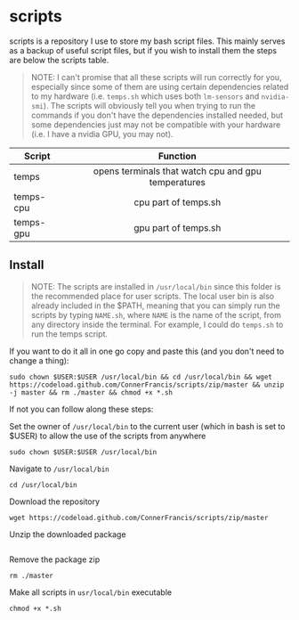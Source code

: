 # scripts

scripts is a repository I use to store my bash script files. This mainly serves as a backup of useful script files, but if you wish to install them the steps are below the scripts table.

>NOTE:
I can't promise that all these scripts will run correctly for you, especially since some of them are using certain dependencies related to my hardware (i.e. `temps.sh` which uses both `lm-sensors` and `nvidia-smi`). The scripts will obviously tell you when trying to run the commands if you don't have the dependencies installed needed, but some dependencies just may not be compatible with your hardware (i.e. I have a nvidia GPU, you may not).

| Script        | Function      |
| ------------- |:-------------:|
| temps         | opens terminals that watch cpu and gpu temperatures   |
| temps-cpu     | cpu part of temps.sh |
| temps-gpu     | gpu part of temps.sh |



## Install

>NOTE: The scripts are installed in `/usr/local/bin` since this folder is the recommended place for user scripts. The local user bin is also already included in the $PATH, meaning that you can simply run the scripts by typing `NAME.sh`, where `NAME` is the name of the script, from any directory inside the terminal. For example, I could do `temps.sh` to run the temps script.

If you want to do it all in one go copy and paste this (and you don't need to change a thing):
```
sudo chown $USER:$USER /usr/local/bin && cd /usr/local/bin && wget https://codeload.github.com/ConnerFrancis/scripts/zip/master && unzip -j master && rm ./master && chmod +x *.sh
```

If not you can follow along these steps:

Set the owner of `/usr/local/bin` to the current user (which in bash is set to $USER) to allow the use of the scripts from anywhere
```
sudo chown $USER:$USER /usr/local/bin
```

Navigate to `/usr/local/bin`
```
cd /usr/local/bin
```

Download the repository
```
wget https://codeload.github.com/ConnerFrancis/scripts/zip/master
```

Unzip the downloaded package
```unzip -j master
```

Remove the package zip
```
rm ./master
```

Make all scripts in `usr/local/bin` executable
```
chmod +x *.sh
```
